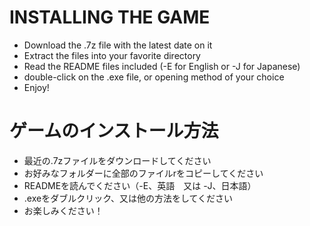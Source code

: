 # INSTALLING THE GAME
- Download the .7z file with the latest date on it
- Extract the files into your favorite directory
- Read the README files included (-E for English or -J for Japanese)
- double-click on the .exe file, or opening method of your choice
- Enjoy!

# ゲームのインストール方法
- 最近の.7zファイルをダウンロードしてください
- お好みなフォルダーに全部のファイルrをコピーしてください
- READMEを読んでください（-E、英語　又は -J、日本語）
- .exeをダブルクリック、又は他の方法をしてください
- お楽しみください！
